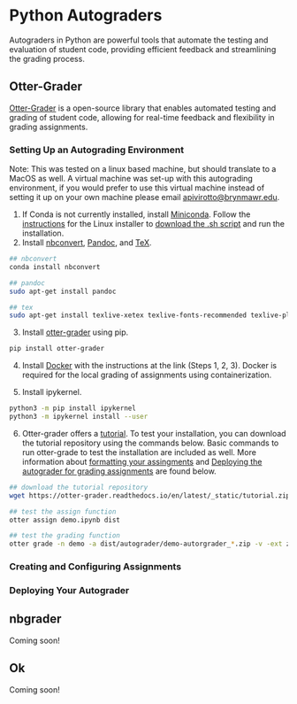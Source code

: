 # Python Autograders
Autograders in Python are powerful tools that automate the testing and evaluation of student code, providing efficient feedback and streamlining the grading process.

## Otter-Grader
[Otter-Grader](https://otter-grader.readthedocs.io/en/latest/index.html#) is a open-source library that enables automated testing and grading of student code, allowing for real-time feedback and flexibility in grading assignments. 

### Setting Up an Autograding Environment
Note: This was tested on a linux based machine, but should translate to a MacOS as well.  A virtual machine was set-up with this autograding environment, if you would prefer to use this virtual machine instead of setting it up on your own machine please email apivirotto@brynmawr.edu. 

1. If Conda is not currently installed, install [Miniconda](https://docs.anaconda.com/miniconda/miniconda-install/). Follow the [instructions](https://docs.anaconda.com/miniconda/miniconda-install/#installing-miniconda) for the Linux installer to [download the .sh script](https://docs.anaconda.com/miniconda/#miniconda-latest-installer-links) and run the installation. 
2. Install [nbconvert](https://nbconvert.readthedocs.io/en/latest/install.html#installing-nbconvert), [Pandoc](https://nbconvert.readthedocs.io/en/latest/install.html#installing-pandoc), and [TeX](https://nbconvert.readthedocs.io/en/latest/install.html#installing-tex).

```bash
## nbconvert
conda install nbconvert

## pandoc
sudo apt-get install pandoc

## tex
sudo apt-get install texlive-xetex texlive-fonts-recommended texlive-plain-generic
```

<ol start="3">
<li>Install <a href="https://otter-grader.readthedocs.io/en/latest/index.html#installation">otter-grader</a> using pip.</li> 
</ol> 

```bash
pip install otter-grader
```

<ol start="4">
<li>Install <a href="https://docs.docker.com/engine/install/ubuntu/#install-using-the-repository">Docker</a> with the instructions at the link (Steps 1, 2, 3). Docker is required for the local grading of assignments using containerization. </li>
</ol> 

<ol start="5">
<li>Install ipykernel. </li>
</ol> 

```bash
python3 -m pip install ipykernel
python3 -m ipykernel install --user
```

<ol start="6">
<li>Otter-grader offers a <a href="https://otter-grader.readthedocs.io/en/latest/tutorial.html">tutorial</a>. To test your installation, you can download the tutorial repository using the commands below. Basic commands to run otter-grade to test the installation are included as well. More information about <a href="#creating-and-configuring-assignments">formatting your assingments</a> and <a href="#deploying-your-autograder">Deploying the autograder for grading assignments</a> are found below. </li>
</ol> 

```bash
## download the tutorial repository
wget https://otter-grader.readthedocs.io/en/latest/_static/tutorial.zip

## test the assign function
otter assign demo.ipynb dist

## test the grading function
otter grade -n demo -a dist/autograder/demo-autorgrader_*.zip -v -ext zip submissions/zips
```

### Creating and Configuring Assignments


### Deploying Your Autograder

## nbgrader
Coming soon!

## Ok
Coming soon!